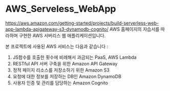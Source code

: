 # AWS_Serveless_WebApp

https://aws.amazon.com/getting-started/projects/build-serverless-web-app-lambda-apigateway-s3-dynamodb-cognito/
AWS 홈페이지의 자습서를 따라하며 구현한 AWS 서버리스 웹 애플리케이션입니다.

본 프로젝트에 사용된 AWS 서비스는 다음과 같습니다 :

1. JS함수를 호출한 횟수에 비례해서 과금되는 PaaS, AWS Lambda
2. RESTful API 서버 구축을 위한 Amazon API Gateway
3. 정적 페이지 리소스를 저장소하기 위한 Amazon S3
4. 요청에 대한 정보를 저장하는 DB인 Amazon DynamoDB
5. 사용자 인증 및 관리를 담당하는 Amazon Cognito

